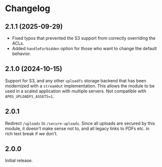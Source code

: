 # Changelog

## 2.1.1 (2025-09-29)

* Fixed typos that prevented the S3 support from correctly overriding the ACLs.
* Added `handleForbidden` option for those who want to change the default behavior.

## 2.1.0 (2024-10-15)

Support for S3, and any other `uploadfs` storage backend that has been modernized with a `streamOut` implementation. This allows the module to be used in a scaled application with multiple servers. Not compatible with `APOS_UPLOADFS_ASSETS=1`.

## 2.0.1

Redirect `/uploads` to `/secure-uploads`. Since all uploads are secured
by this module, it doesn't make sense not to, and all legacy links
to PDFs etc. in rich text break if we don't.

## 2.0.0

Initial release.

